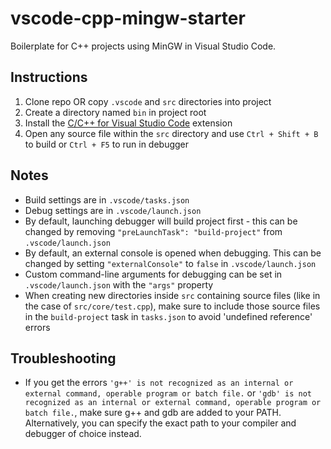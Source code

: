 # vscode-cpp-mingw-starter

Boilerplate for C++ projects using MinGW in Visual Studio Code.

## Instructions

1. Clone repo OR copy `.vscode` and `src` directories into project
2. Create a directory named `bin` in project root
3. Install the [C/C++ for Visual Studio Code](https://marketplace.visualstudio.com/items?itemName=ms-vscode.cpptools) extension
4. Open any source file within the `src` directory and use `Ctrl + Shift + B` to build or `Ctrl + F5` to run in debugger

## Notes

- Build settings are in `.vscode/tasks.json`
- Debug settings are in `.vscode/launch.json`
- By default, launching debugger will build project first - this can be changed by removing `"preLaunchTask": "build-project"` from `.vscode/launch.json`
- By default, an external console is opened when debugging. This can be changed by setting `"externalConsole"` to `false` in `.vscode/launch.json`
- Custom command-line arguments for debugging can be set in `.vscode/launch.json` with the `"args"` property
- When creating new directories inside `src` containing source files (like in the case of `src/core/test.cpp`), make sure to include those source files in the `build-project` task in `tasks.json` to avoid 'undefined reference' errors

## Troubleshooting

- If you get the errors `'g++' is not recognized as an internal or external command, operable program or batch file.` or `'gdb' is not recognized as an internal or external command, operable program or batch file.`, make sure g++ and gdb are added to your PATH. Alternatively, you can specify the exact path to your compiler and debugger of choice instead.
